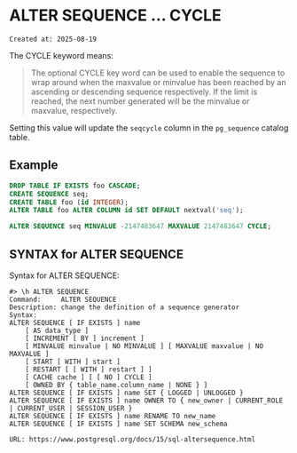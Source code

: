 # ALTER SEQUENCE ... CYCLE

```
Created at: 2025-08-19
```

The CYCLE keyword means:

> The optional CYCLE key word can be used to enable the sequence to wrap around
> when the maxvalue or minvalue has been reached by an ascending or descending
> sequence respectively. If the limit is reached, the next number generated
> will be the minvalue or maxvalue, respectively.

Setting this value will update the `seqcycle` column in the `pg_sequence`
catalog table.

## Example

```sql
DROP TABLE IF EXISTS foo CASCADE;
CREATE SEQUENCE seq;
CREATE TABLE foo (id INTEGER);
ALTER TABLE foo ALTER COLUMN id SET DEFAULT nextval('seq');

ALTER SEQUENCE seq MINVALUE -2147483647 MAXVALUE 2147483647 CYCLE;
```

## SYNTAX for ALTER SEQUENCE

Syntax for ALTER SEQUENCE:
```
#> \h ALTER SEQUENCE
Command:     ALTER SEQUENCE
Description: change the definition of a sequence generator
Syntax:
ALTER SEQUENCE [ IF EXISTS ] name
    [ AS data_type ]
    [ INCREMENT [ BY ] increment ]
    [ MINVALUE minvalue | NO MINVALUE ] [ MAXVALUE maxvalue | NO MAXVALUE ]
    [ START [ WITH ] start ]
    [ RESTART [ [ WITH ] restart ] ]
    [ CACHE cache ] [ [ NO ] CYCLE ]
    [ OWNED BY { table_name.column_name | NONE } ]
ALTER SEQUENCE [ IF EXISTS ] name SET { LOGGED | UNLOGGED }
ALTER SEQUENCE [ IF EXISTS ] name OWNER TO { new_owner | CURRENT_ROLE | CURRENT_USER | SESSION_USER }
ALTER SEQUENCE [ IF EXISTS ] name RENAME TO new_name
ALTER SEQUENCE [ IF EXISTS ] name SET SCHEMA new_schema

URL: https://www.postgresql.org/docs/15/sql-altersequence.html
```
